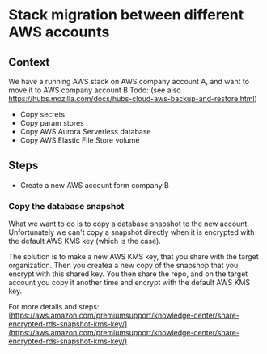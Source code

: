 # Stack migration between different AWS accounts

## Context
We have a running AWS stack on AWS company account A, and want to move it to AWS company account B 
Todo: (see also https://hubs.mozilla.com/docs/hubs-cloud-aws-backup-and-restore.html)
- Copy secrets
- Copy param stores
- Copy AWS Aurora Serverless database
- Copy AWS Elastic File Store volume 


## Steps
- Create a new AWS account form company B

### Copy the database snapshot
What we want to do is to copy a database snapshot to the new account. Unfortunately we can't copy a snapshot directly when it is encrypted with the default AWS KMS key (which is the case). 

The solution is to make a new AWS KMS key, that you share with the target organization. Then you createa a new copy of the snapshop that you encrypt with this shared key. You then share the repo, and on the target account you copy it another time and encrypt with the default AWS KMS key.

For more details and steps:[https://aws.amazon.com/premiumsupport/knowledge-center/share-encrypted-rds-snapshot-kms-key/](https://aws.amazon.com/premiumsupport/knowledge-center/share-encrypted-rds-snapshot-kms-key/)

